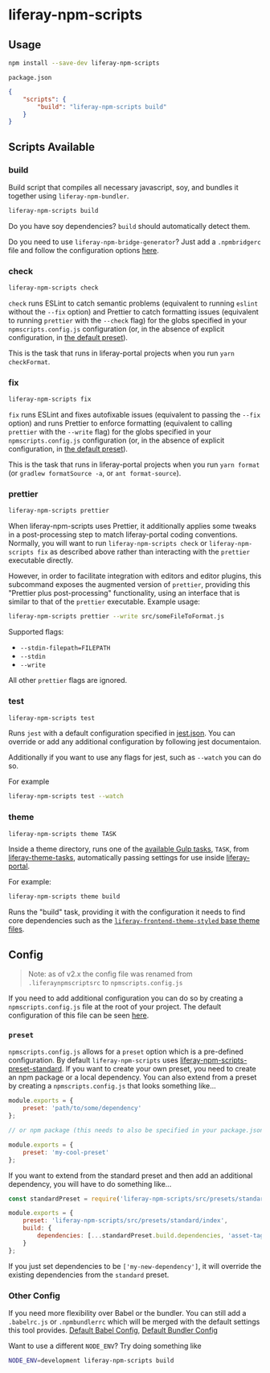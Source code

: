 # liferay-npm-scripts

## Usage

```sh
npm install --save-dev liferay-npm-scripts
```

`package.json`

```json
{
	"scripts": {
		"build": "liferay-npm-scripts build"
	}
}
```

## Scripts Available

### build

Build script that compiles all necessary javascript, soy, and bundles it together using `liferay-npm-bundler`.

```sh
liferay-npm-scripts build
```

Do you have soy dependencies? `build` should automatically detect them.

Do you need to use `liferay-npm-bridge-generator`? Just add a `.npmbridgerc` file and follow the configuration options [here](https://github.com/liferay/liferay-npm-build-tools/wiki/How-to-use-liferay-npm-bridge-generator).

### check

```sh
liferay-npm-scripts check
```

`check` runs ESLint to catch semantic problems (equivalent to running `eslint` without the `--fix` option) and Prettier to catch formatting issues (equivalent to running `prettier` with the `--check` flag) for the globs specified in your `npmscripts.config.js` configuration (or, in the absence of explicit configuration, in [the default preset](./src/presets/standard/index.js#L25-L32)).

This is the task that runs in liferay-portal projects when you run `yarn checkFormat`.

### fix

```sh
liferay-npm-scripts fix
```

`fix` runs ESLint and fixes autofixable issues (equivalent to passing the `--fix` option) and runs Prettier to enforce formatting (equivalent to calling `prettier` with the `--write` flag) for the globs specified in your `npmscripts.config.js` configuration (or, in the absence of explicit configuration, in [the default preset](./src/presets/standard/index.js#L17-L24)).

This is the task that runs in liferay-portal projects when you run `yarn format` (or `gradlew formatSource -a`, or `ant format-source`).

### prettier

```sh
liferay-npm-scripts prettier
```

When liferay-npm-scripts uses Prettier, it additionally applies some tweaks in a post-processing step to match liferay-portal coding conventions. Normally, you will want to run `liferay-npm-scripts check` or `liferay-npm-scripts fix` as described above rather than interacting with the `prettier` executable directly.

However, in order to facilitate integration with editors and editor plugins, this subcommand exposes the augmented version of `prettier`, providing this "Prettier plus post-processing" functionality, using an interface that is similar to that of the `prettier` executable. Example usage:

```sh
liferay-npm-scripts prettier --write src/someFileToFormat.js
```

Supported flags:

-   `--stdin-filepath=FILEPATH`
-   `--stdin`
-   `--write`

All other `prettier` flags are ignored.

### test

```sh
liferay-npm-scripts test
```

Runs `jest` with a default configuration specified in [jest.json](./src/config/jest.json). You can override or add any additional configuration by following jest documentaion.

Additionally if you want to use any flags for jest, such as `--watch` you can do so.

For example

```sh
liferay-npm-scripts test --watch
```

### theme

```sh
liferay-npm-scripts theme TASK
```

Inside a theme directory, runs one of the [available Gulp tasks](https://github.com/liferay/liferay-js-themes-toolkit/tree/master/packages/liferay-theme-tasks#available-tasks), `TASK`, from [liferay-theme-tasks](https://github.com/liferay/liferay-js-themes-toolkit/tree/master/packages/liferay-theme-tasks), automatically passing settings for use inside [liferay-portal](https://github.com/liferay/liferay-portal).

For example:

```sh
liferay-npm-scripts theme build
```

Runs the "build" task, providing it with the configuration it needs to find core dependencies such as the [`liferay-frontend-theme-styled` base theme files](https://github.com/liferay/liferay-portal/tree/master/modules/apps/frontend-theme/frontend-theme-styled/src/main/resources/META-INF/resources/_styled).

## Config

> Note: as of v2.x the config file was renamed from `.liferaynpmscriptsrc` to `npmscripts.config.js`

If you need to add additional configuration you can do so by creating a `npmscripts.config.js` file at the root of your project. The default configuration of this file can be seen [here](./src/config/npmscripts.config.js).

### `preset`

`npmscripts.config.js` allows for a `preset` option which is a pre-defined configuration. By default `liferay-npm-scripts` uses [liferay-npm-scripts-preset-standard](src/presets/standard/index). If you want to create your own preset, you need to create an npm package or a local dependency. You can also extend from a preset by creating a `npmscripts.config.js` that looks something like...

```js
module.exports = {
	preset: 'path/to/some/dependency'
};

// or npm package (this needs to also be specified in your package.json)

module.exports = {
	preset: 'my-cool-preset'
};
```

If you want to extend from the standard preset and then add an additional dependency, you will have to do something like...

```js
const standardPreset = require('liferay-npm-scripts/src/presets/standard/index');

module.exports = {
	preset: 'liferay-npm-scripts/src/presets/standard/index',
	build: {
		dependencies: [...standardPreset.build.dependencies, 'asset-taglib']
	}
};
```

If you just set dependencies to be `['my-new-dependency']`, it will override the existing dependencies from the `standard` preset.

### Other Config

If you need more flexibility over Babel or the bundler. You can still add a `.babelrc.js` or `.npmbundlerrc` which will be merged with the default settings this tool provides. [Default Babel Config](./src/config/babel.json), [Default Bundler Config](./src/config/npm-bundler.json)

Want to use a different `NODE_ENV`? Try doing something like

```sh
NODE_ENV=development liferay-npm-scripts build
```
